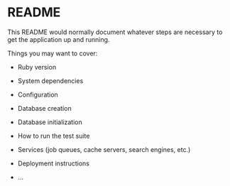# README

This README would normally document whatever steps are necessary to get the
application up and running.

Things you may want to cover:

* Ruby version

* System dependencies

* Configuration

* Database creation

* Database initialization

* How to run the test suite

* Services (job queues, cache servers, search engines, etc.)

* Deployment instructions

* ...

<!--
To do -
Destroy method - transactions.  If match, remove from outstanding list.  
Proper NAV bar
Link Up user auth and bank code dynamically
Fix appending transactions format
Calendar.  
Assign coloured lines or blocks to cell.  Give paid transasction the same colour in list below.

// $(document).ajaxStop(function() {
//   var arr = transactionIdArray.concat(userTransactionArray);
//   var sorted_arr = arr.sort();
//   for (var i = 0; i < arr.length - 1; i++) {
//     if (sorted_arr[i + 1] == sorted_arr[i]) {
//       results.push(sorted_arr[i]);
//       var transactionId = sorted_arr[i];
//
//       var transactionList = document.getElementById("transactions");
//       var newListItem = document.createElement("tr");
//       newListItem.appendChild(document.createTextNode(transactionId));
//
//       transactionList.appendChild(newListItem);
//       transactionIdArray.push(transactionId);
//     }
//   }
//   console.log(results);
// });




 -->
